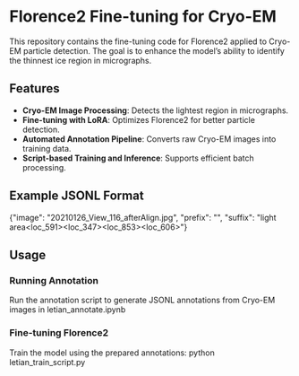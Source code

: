 # Florence2 Fine-tuning for Cryo-EM

This repository contains the fine-tuning code for Florence2 applied to Cryo-EM particle detection. The goal is to enhance the model’s ability to identify the thinnest ice region in micrographs.

##  Features
- **Cryo-EM Image Processing**: Detects the lightest region in micrographs.
- **Fine-tuning with LoRA**: Optimizes Florence2 for better particle detection.
- **Automated Annotation Pipeline**: Converts raw Cryo-EM images into training data.
- **Script-based Training and Inference**: Supports efficient batch processing.

##  Example JSONL Format
{"image": "20210126_View_116_afterAlign.jpg", "prefix": "<OD>", "suffix": "light area<loc_591><loc_347><loc_853><loc_606>"}

## Usage
### Running Annotation
Run the annotation script to generate JSONL annotations from Cryo-EM images in letian_annotate.ipynb

### Fine-tuning Florence2
Train the model using the prepared annotations:
python letian_train_script.py
